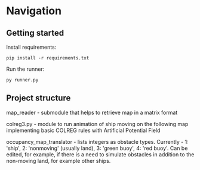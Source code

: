 # Navigation
## Getting started

Install requirements:

    pip install -r requirements.txt

Run the runner:

    py runner.py

## Project structure

map_reader - submodule that helps to retrieve map in a matrix format

colreg3.py - module to run animation of ship moving on the following map
implementing basic COLREG rules with Artificial Potential Field

occupancy_map_translator - lists integers as obstacle types. 
Currently - 1: 'ship', 2: 'nonmoving' (usually land), 3: 'green buoy', 4: 'red buoy'.
 Can be edited, for example, if there is a need to simulate obstacles in addition to the non-moving 
land, for example other ships.